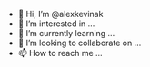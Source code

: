 - 👋 Hi, I’m @alexkevinak
- 👀 I’m interested in ...
- 🌱 I’m currently learning ...
- 💞️ I’m looking to collaborate on ...
- 📫 How to reach me ...

<!---
alexkevinak/alexkevinak is a ✨ special ✨ repository because its `README.md` (this file) appears on your GitHub profile.
You can click the Preview link to take a look at your changes.
--->
